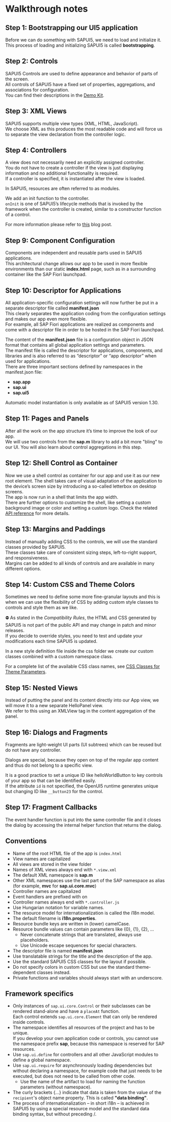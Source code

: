 # Walkthrough notes

## Step 1: Bootstrapping our UI5 application

Before we can do something with SAPUI5, we need to load and initialize it. \
This process of loading and initializing SAPUI5 is called **bootstrapping**.

## Step 2: Controls

SAPUI5 Controls are used to define appearance and behavior of parts of the screen. \
All controls of SAPUI5 have a fixed set of properties, aggregations, and associations for configuration. \
You can find their descriptions in the [Demo Kit](https://sapui5.hana.ondemand.com/#/api).

## Step 3: XML Views

SAPUI5 supports multiple view types (XML, HTML, JavaScript). \
We choose XML as this produces the most readable code and will force us to separate the view declaration from the controller logic.

## Step 4: Controllers

A view does not necessarily need an explicitly assigned controller. \
You do not have to create a controller if the view is just displaying information and no additional functionality is required. \
If a controller is specified, it is instantiated after the view is loaded.

In SAPUI5, resources are often referred to as modules.

We add an init function to the controller. \
`onInit` is one of SAPUI5’s lifecycle methods that is invoked by the framework when the controller is created, similar to a constructor function of a control.

For more information please refer to [this](https://blogs.sap.com/2018/11/12/sapui5-controller-lifecycle-methods-explained/) blog post.

## Step 9: Component Configuration

Components are independent and reusable parts used in SAPUI5 applications. \
This architectural change allows our app to be used in more flexible environments than our static **index.html** page, such as in a surrounding container like the SAP Fiori launchpad.

## Step 10: Descriptor for Applications

All application-specific configuration settings will now further be put in a separate descriptor file called **manifest.json** \
This clearly separates the application coding from the configuration settings and makes our app even more flexible. \
For example, all SAP Fiori applications are realized as components and come with a descriptor file in order to be hosted in the SAP Fiori launchpad.

The content of the **manifest.json** file is a configuration object in JSON format that contains all global application settings and parameters. \
The manifest file is called the descriptor for applications, components, and libraries and is also referred to as “descriptor” or “app descriptor” when used for applications. \
There are three important sections defined by namespaces in the manifest.json file:
* **sap.app**
* **sap.ui**
* **sap.ui5**

Automatic model instantiation is only available as of SAPUI5 version 1.30.

## Step 11: Pages and Panels

After all the work on the app structure it’s time to improve the look of our app. \
We will use two controls from the **sap.m** library to add a bit more "bling" to our UI. You will also learn about control aggregations in this step.

## Step 12: Shell Control as Container

Now we use a shell control as container for our app and use it as our new root element. The shell takes care of visual adaptation of the application to the device’s screen size by introducing a so-called letterbox on desktop screens. \
The app is now run in a shell that limits the app width. \
There are further options to customize the shell, like setting a custom background image or color and setting a custom logo. Check the related [API reference](https://sapui5.hana.ondemand.com/#/api/sap.m.Shell) for more details.

## Step 13: Margins and Paddings

Instead of manually adding CSS to the controls, we will use the standard classes provided by SAPUI5. \
These classes take care of consistent sizing steps, left-to-right support, and responsiveness. \
Margins can be added to all kinds of controls and are available in many different options.

## Step 14: Custom CSS and Theme Colors

Sometimes we need to define some more fine-granular layouts and this is when we can use the flexibility of CSS by adding custom style classes to controls and style them as we like.

⛔️ As stated in the *Compatibility Rules*, the HTML and CSS generated by SAPUI5 is not part of the public API and may change in patch and minor releases. \
If you decide to override styles, you need to test and update your modifications each time SAPUI5 is updated.

In a new style definition file inside the css folder we create our custom classes combined with a custom namespace class.

For a complete list of the available CSS class names, see [CSS Classes for Theme Parameters](https://sapui5.hana.ondemand.com/#/topic/ea08f53503da42c19afd342f4b0c9ec7.html).

## Step 15: Nested Views

Instead of putting the panel and its content directly into our App view, we will move it to a new separate HelloPanel view. \
We refer to this using an XMLView tag in the content aggregation of the panel.

## Step 16: Dialogs and Fragments

Fragments are light-weight UI parts (UI subtrees) which can be reused but do not have any controller.

Dialogs are special, because they open on top of the regular app content and thus do not belong to a specific view.

It is a good practice to set a unique ID like helloWorldButton to key controls of your app so that can be identified easily. \
If the attribute `id` is not specified, the OpenUI5 runtime generates unique but changing ID like `__button23` for the control.

## Step 17: Fragment Callbacks

The event handler function is put into the same controller file and it closes the dialog by accessing the internal helper function that returns the dialog.

## Conventions

* Name of the root HTML file of the app is `index.html`
* View names are capitalized
* All views are stored in the view folder
* Names of XML views always end with `*.view.xml`
* The default XML namespace is **sap.m**
* Other XML namespaces use the last part of the SAP namespace as alias (for example, **mvc** for **sap.ui.core.mvc**)
* Controller names are capitalized
* Event handlers are prefixed with on
* Controller names always end with `*.controller.js`
* Use Hungarian notation for variable names.
* The resource model for internationalization is called the i18n model.
* The default filename is **i18n.properties**.
* Resource bundle keys are written in (lower) camelCase.
* Resource bundle values can contain parameters like {0}, {1}, {2}, …
  * Never concatenate strings that are translated, always use placeholders.
  * Use Unicode escape sequences for special characters.
* The descriptor file is named **manifest.json**
* Use translatable strings for the title and the description of the app.
* Use the standard SAPUI5 CSS classes for the layout if possible.
* Do not specify colors in custom CSS but use the standard theme-dependent classes instead.
* Private functions and variables should always start with an underscore.

## Framework specifics

* Only instances of `sap.ui.core.Control` or their subclasses can be rendered stand-alone and have a `placeAt` function. \
  Each control extends `sap.ui.core.Element` that can only be rendered inside controls.
* The namespace identifies all resources of the project and has to be unique. \
  If you develop your own application code or controls, you cannot use the namespace prefix **sap**, because this namespace is reserved for SAP resources.
* Use `sap.ui.define` for controllers and all other JavaScript modules to define a global namespace.
* Use `sap.ui.require` for asynchronously loading dependencies but without declaring a namespace, for example code that just needs to be executed, but does not need to be called from other code.
  * Use the name of the artifact to load for naming the function parameters (without namespace).
* The curly brackets {…} indicate that data is taken from the value of the `recipient`'s object name property. This is called **"data binding"**.
* The process of internationalization – in short i18n – is achieved in SAPUI5 by using a special resource model and the standard data binding syntax, but without preceding /.
